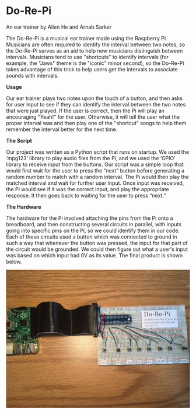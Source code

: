 # Do-Re-Pi
An ear trainer by Allen He and Arnab Sarker

The Do-Re-Pi is a musical ear trainer made using the Raspberry Pi. Musicians are often required to identify the interval between two notes, so the Do-Re-Pi serves as an aid to help new musicians distinguish between intervals. Musicians tend to use "shortcuts" to identify intervals (for example, the "Jaws" theme is the "iconic" minor second), so the Do-Re-Pi takes advantage of this trick to help users get the intervals to associate sounds with intervals.

__Usage__

Our ear trainer plays two notes upon the touch of a button, and then asks for user input to see if they can identify the interval between the two notes that were just played. If the user is correct, then the Pi will play an encouraging "Yeah!" for the user. Otherwise, it will tell the user what the proper interval was and then play one of the "shortcut" songs to help them remember the interval better for the next time.

__The Script__

Our project was written as a Python script that runs on startup. We used the ‘mpg123’ library to play audio files from the Pi, and we used the ‘GPIO’ library to receive input from the buttons. Our script was a simple loop that would first wait for the user to press the “next” button before generating a random number to match with a random interval. The Pi would then play the matched interval and wait for further user input. Once input was received, the Pi would see if it was the correct input, and play the appropriate response. It then goes back to waiting for the user to press “next.” 

__The Hardware__

The hardware for the Pi involved attaching the pins from the Pi onto a breadboard, and then constructing several circuits in parallel, with inputs going into specific pins on the Pi, so we could identify them in our code. Each of these circuits used a button which was connected to ground in such a way that whenever the button was pressed, the input for that part of the circuit would be grounded. We could then figure out what a user's input was based on which input had 0V as its value. The final product is shown below.

![Alt text](https://github.com/arnabsarker/Do-Re-Pi/blob/master/picture.jpg?raw=true "Do-Re-Pi")
